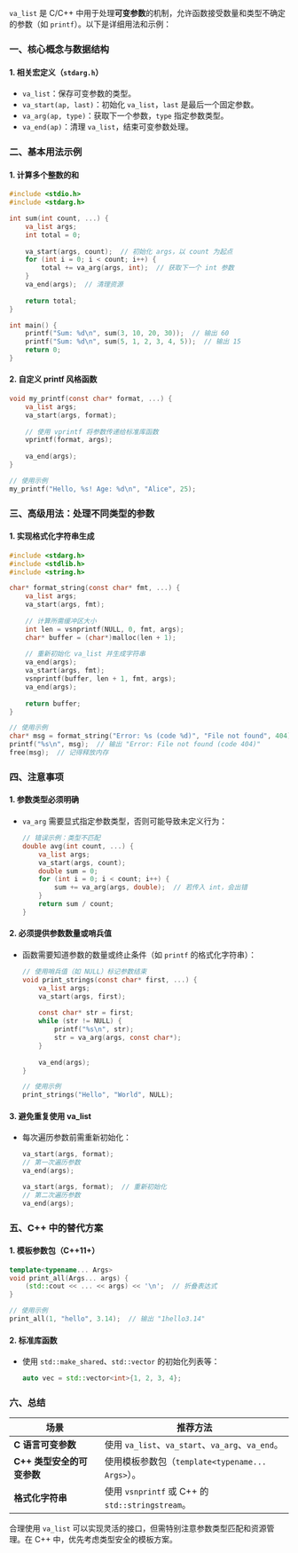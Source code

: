 `va_list` 是 C/C++ 中用于处理**可变参数**的机制，允许函数接受数量和类型不确定的参数（如 `printf`）。以下是详细用法和示例：


### **一、核心概念与数据结构**
#### 1. **相关宏定义**（`stdarg.h`）
- `va_list`：保存可变参数的类型。
- `va_start(ap, last)`：初始化 `va_list`，`last` 是最后一个固定参数。
- `va_arg(ap, type)`：获取下一个参数，`type` 指定参数类型。
- `va_end(ap)`：清理 `va_list`，结束可变参数处理。


### **二、基本用法示例**
#### 1. **计算多个整数的和**
```c
#include <stdio.h>
#include <stdarg.h>

int sum(int count, ...) {
    va_list args;
    int total = 0;
    
    va_start(args, count);  // 初始化 args，以 count 为起点
    for (int i = 0; i < count; i++) {
        total += va_arg(args, int);  // 获取下一个 int 参数
    }
    va_end(args);  // 清理资源
    
    return total;
}

int main() {
    printf("Sum: %d\n", sum(3, 10, 20, 30));  // 输出 60
    printf("Sum: %d\n", sum(5, 1, 2, 3, 4, 5));  // 输出 15
    return 0;
}
```

#### 2. **自定义 printf 风格函数**
```c
void my_printf(const char* format, ...) {
    va_list args;
    va_start(args, format);
    
    // 使用 vprintf 将参数传递给标准库函数
    vprintf(format, args);
    
    va_end(args);
}

// 使用示例
my_printf("Hello, %s! Age: %d\n", "Alice", 25);
```


### **三、高级用法：处理不同类型的参数**
#### 1. **实现格式化字符串生成**
```c
#include <stdarg.h>
#include <stdlib.h>
#include <string.h>

char* format_string(const char* fmt, ...) {
    va_list args;
    va_start(args, fmt);
    
    // 计算所需缓冲区大小
    int len = vsnprintf(NULL, 0, fmt, args);
    char* buffer = (char*)malloc(len + 1);
    
    // 重新初始化 va_list 并生成字符串
    va_end(args);
    va_start(args, fmt);
    vsnprintf(buffer, len + 1, fmt, args);
    va_end(args);
    
    return buffer;
}

// 使用示例
char* msg = format_string("Error: %s (code %d)", "File not found", 404);
printf("%s\n", msg);  // 输出 "Error: File not found (code 404)"
free(msg);  // 记得释放内存
```


### **四、注意事项**
#### 1. **参数类型必须明确**
- `va_arg` 需要显式指定参数类型，否则可能导致未定义行为：
  ```c
  // 错误示例：类型不匹配
  double avg(int count, ...) {
      va_list args;
      va_start(args, count);
      double sum = 0;
      for (int i = 0; i < count; i++) {
          sum += va_arg(args, double);  // 若传入 int，会出错
      }
      return sum / count;
  }
  ```

#### 2. **必须提供参数数量或哨兵值**
- 函数需要知道参数的数量或终止条件（如 `printf` 的格式化字符串）：
  ```c
  // 使用哨兵值（如 NULL）标记参数结束
  void print_strings(const char* first, ...) {
      va_list args;
      va_start(args, first);
      
      const char* str = first;
      while (str != NULL) {
          printf("%s\n", str);
          str = va_arg(args, const char*);
      }
      
      va_end(args);
  }
  
  // 使用示例
  print_strings("Hello", "World", NULL);
  ```

#### 3. **避免重复使用 va_list**
- 每次遍历参数前需重新初始化：
  ```c
  va_start(args, format);
  // 第一次遍历参数
  va_end(args);
  
  va_start(args, format);  // 重新初始化
  // 第二次遍历参数
  va_end(args);
  ```


### **五、C++ 中的替代方案**
#### 1. **模板参数包（C++11+）**
```cpp
template<typename... Args>
void print_all(Args... args) {
    (std::cout << ... << args) << '\n';  // 折叠表达式
}

// 使用示例
print_all(1, "hello", 3.14);  // 输出 "1hello3.14"
```

#### 2. **标准库函数**
- 使用 `std::make_shared`、`std::vector` 的初始化列表等：
  ```cpp
  auto vec = std::vector<int>{1, 2, 3, 4};
  ```


### **六、总结**
| **场景**                     | **推荐方法**                                                                 |
|------------------------------|-----------------------------------------------------------------------------|
| **C 语言可变参数**           | 使用 `va_list`、`va_start`、`va_arg`、`va_end`。                           |
| **C++ 类型安全的可变参数**   | 使用模板参数包（`template<typename... Args>`）。                            |
| **格式化字符串**             | 使用 `vsnprintf` 或 C++ 的 `std::stringstream`。                            |

合理使用 `va_list` 可以实现灵活的接口，但需特别注意参数类型匹配和资源管理。在 C++ 中，优先考虑类型安全的模板方案。